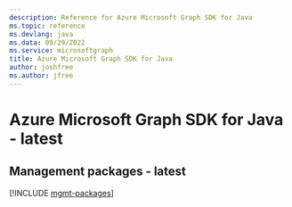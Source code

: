```yaml
---
description: Reference for Azure Microsoft Graph SDK for Java
ms.topic: reference
ms.devlang: java
ms.data: 09/29/2022
ms.service: microsoftgraph
title: Azure Microsoft Graph SDK for Java
author: joshfree
ms.author: jfree
---
```

# Azure Microsoft Graph SDK for Java - latest

## Management packages - latest
[!INCLUDE [mgmt-packages](microsoft-graph-mgmt-index.md)]
